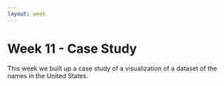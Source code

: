 ```yaml
---
layout: week
---
```


# Week 11 - Case Study

This week we built up a case study of a visualization of a dataset of the
names in the United States.
